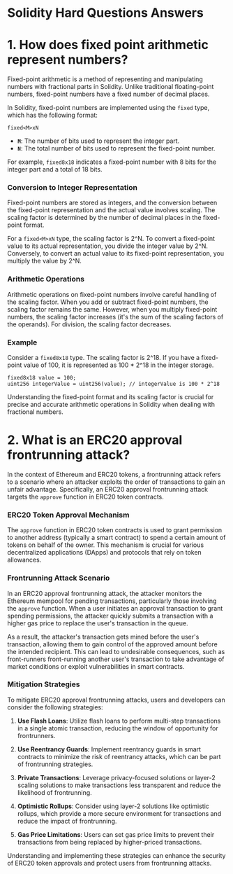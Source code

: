 # Solidity Hard Questions Answers

# 1. How does fixed point arithmetic represent numbers?
Fixed-point arithmetic is a method of representing and manipulating numbers with fractional parts in Solidity. Unlike traditional floating-point numbers, fixed-point numbers have a fixed number of decimal places.

In Solidity, fixed-point numbers are implemented using the `fixed` type, which has the following format:

```
fixed<M>xN
```

- **`M`**: The number of bits used to represent the integer part.
- **`N`**: The total number of bits used to represent the fixed-point number.

For example, `fixed8x18` indicates a fixed-point number with 8 bits for the integer part and a total of 18 bits.

### Conversion to Integer Representation

Fixed-point numbers are stored as integers, and the conversion between the fixed-point representation and the actual value involves scaling. The scaling factor is determined by the number of decimal places in the fixed-point format.

For a `fixed<M>xN` type, the scaling factor is 2^N. To convert a fixed-point value to its actual representation, you divide the integer value by 2^N. Conversely, to convert an actual value to its fixed-point representation, you multiply the value by 2^N.

### Arithmetic Operations

Arithmetic operations on fixed-point numbers involve careful handling of the scaling factor. When you add or subtract fixed-point numbers, the scaling factor remains the same. However, when you multiply fixed-point numbers, the scaling factor increases (it's the sum of the scaling factors of the operands). For division, the scaling factor decreases.

### Example

Consider a `fixed8x18` type. The scaling factor is 2^18. If you have a fixed-point value of 100, it is represented as 100 * 2^18 in the integer storage.

```solidity
fixed8x18 value = 100;
uint256 integerValue = uint256(value); // integerValue is 100 * 2^18
```

Understanding the fixed-point format and its scaling factor is crucial for precise and accurate arithmetic operations in Solidity when dealing with fractional numbers.

# 2. What is an ERC20 approval frontrunning attack?

In the context of Ethereum and ERC20 tokens, a frontrunning attack refers to a scenario where an attacker exploits the order of transactions to gain an unfair advantage. Specifically, an ERC20 approval frontrunning attack targets the `approve` function in ERC20 token contracts.

### ERC20 Token Approval Mechanism

The `approve` function in ERC20 token contracts is used to grant permission to another address (typically a smart contract) to spend a certain amount of tokens on behalf of the owner. This mechanism is crucial for various decentralized applications (DApps) and protocols that rely on token allowances.

### Frontrunning Attack Scenario

In an ERC20 approval frontrunning attack, the attacker monitors the Ethereum mempool for pending transactions, particularly those involving the `approve` function. When a user initiates an approval transaction to grant spending permissions, the attacker quickly submits a transaction with a higher gas price to replace the user's transaction in the queue.

As a result, the attacker's transaction gets mined before the user's transaction, allowing them to gain control of the approved amount before the intended recipient. This can lead to undesirable consequences, such as front-runners front-running another user's transaction to take advantage of market conditions or exploit vulnerabilities in smart contracts.

### Mitigation Strategies

To mitigate ERC20 approval frontrunning attacks, users and developers can consider the following strategies:

1. **Use Flash Loans**: Utilize flash loans to perform multi-step transactions in a single atomic transaction, reducing the window of opportunity for frontrunners.
   
2. **Use Reentrancy Guards**: Implement reentrancy guards in smart contracts to minimize the risk of reentrancy attacks, which can be part of frontrunning strategies.

3. **Private Transactions**: Leverage privacy-focused solutions or layer-2 scaling solutions to make transactions less transparent and reduce the likelihood of frontrunning.

4. **Optimistic Rollups**: Consider using layer-2 solutions like optimistic rollups, which provide a more secure environment for transactions and reduce the impact of frontrunning.

5. **Gas Price Limitations**: Users can set gas price limits to prevent their transactions from being replaced by higher-priced transactions.

Understanding and implementing these strategies can enhance the security of ERC20 token approvals and protect users from frontrunning attacks.

